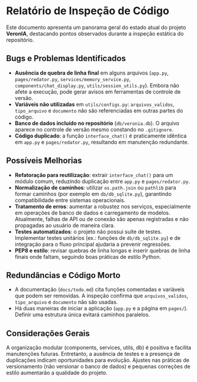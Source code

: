 # Relatório de Inspeção de Código

Este documento apresenta um panorama geral do estado atual do projeto **VeronIA**, destacando pontos observados durante a inspeção estática do repositório.

## Bugs e Problemas Identificados

- **Ausência de quebra de linha final** em alguns arquivos (`app.py`, `pages/redator.py`, `services/memory_service.py`, `components/chat_display.py`, `utils/session_utils.py`). Embora não afete a execução, pode gerar avisos em ferramentas de controle de versão.
- **Variáveis não utilizadas** em `utils/configs.py`: `arquivos_validos`, `tipo_arquivo` e `documento` não são referenciadas em outras partes do código.
- **Banco de dados incluído no repositório** (`db/veronia.db`). O arquivo aparece no controle de versão mesmo constando no `.gitignore`.
- **Código duplicado**: a função `interface_chat()` é praticamente idêntica em `app.py` e `pages/redator.py`, resultando em manutenção redundante.

## Possíveis Melhorias

- **Refatoração para reutilização**: extrair `interface_chat()` para um módulo comum, reduzindo duplicação entre `app.py` e `pages/redator.py`.
- **Normalização de caminhos**: utilizar `os.path.join` ou `pathlib` para formar caminhos (por exemplo em `db/db_sqlite.py`), garantindo compatibilidade entre sistemas operacionais.
- **Tratamento de erros**: aumentar a robustez nos serviços, especialmente em operações de banco de dados e carregamento de modelos. Atualmente, falhas de API ou de conexão são apenas registradas e não propagadas ao usuário de maneira clara.
- **Testes automatizados**: o projeto não possui suíte de testes. Implementar testes unitários (ex.: funções de `db/db_sqlite.py`) e de integração para o fluxo principal ajudaria a prevenir regressões.
- **PEP8 e estilo**: revisar quebras de linha longas e inserir quebras de linha finais onde faltam, seguindo boas práticas de estilo Python.

## Redundâncias e Código Morto

- A documentação (`docs/todo.md`) cita funções comentadas e variáveis que podem ser removidas. A inspeção confirma que `arquivos_validos`, `tipo_arquivo` e `documento` não são usadas.
- Há duas maneiras de iniciar a aplicação (`app.py` e a página em `pages/`). Definir uma estrutura única evitará caminhos paralelos.

## Considerações Gerais

A organização modular (components, services, utils, db) é positiva e facilita manutenções futuras. Entretanto, a ausência de testes e a presença de duplicações indicam oportunidades para evolução. Ajustes nas práticas de versionamento (não versionar o banco de dados) e pequenas correções de estilo aumentarão a qualidade do projeto.

